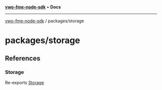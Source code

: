 [**vwo-fme-node-sdk**](../../README.md) • **Docs**

---

[vwo-fme-node-sdk](../../modules.md) / packages/storage

# packages/storage

## References

### Storage

Re-exports [Storage](Storage/classes/Storage.md)
